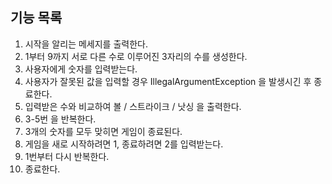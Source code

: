 ## 기능 목록

1. 시작을 알리는 메세지를 출력한다.
2. 1부터 9까지 서로 다른 수로 이루어진 3자리의 수를 생성한다. 
3. 사용자에게 숫자를 입력받는다.
4. 사용자가 잘못된 값을 입력할 경우 IllegalArgumentException 을 발생시긴 후 종료한다.
5. 입력받은 수와 비교하여 볼 / 스트라이크 / 낫싱 을 출력한다.  
6. 3-5번 을 반복한다.
7. 3개의 숫자를 모두 맞히면 게임이 종료된다.
8. 게임을 새로 시작하려면 1, 종료하려면 2를 입력받는다.
9. 1번부터 다시 반복한다.
10. 종료한다.

